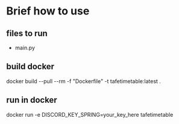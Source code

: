 # Brief how to use

## files to run
- main.py

## build docker
 docker build --pull --rm -f "Dockerfile" -t tafetimetable:latest .

## run in docker
docker run -e DISCORD_KEY_SPRING=your_key_here tafetimetable

